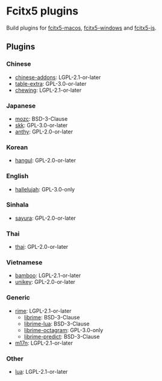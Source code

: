 # Fcitx5 plugins

Build plugins for
[fcitx5-macos](https://github.com/fcitx-contrib/fcitx5-macos),
[fcitx5-windows](https://github.com/fcitx-contrib/fcitx5-windows) and
[fcitx5-js](https://github.com/fcitx-contrib/fcitx5-js).

## Plugins

### Chinese
* [chinese-addons](https://github.com/fcitx/fcitx5-chinese-addons): LGPL-2.1-or-later
* [table-extra](https://github.com/fcitx/fcitx5-table-extra): GPL-3.0-or-later
* [chewing](https://github.com/fcitx/fcitx5-chewing): LGPL-2.1-or-later

### Japanese
* [mozc](https://github.com/fcitx/mozc): BSD-3-Clause
* [skk](https://github.com/fcitx/fcitx5-skk): GPL-3.0-or-later
* [anthy](https://github.com/fcitx/fcitx5-anthy): GPL-2.0-or-later

### Korean
* [hangul](https://github.com/fcitx/fcitx5-hangul): GPL-2.0-or-later

### English
* [hallelujah](https://github.com/fcitx-contrib/fcitx5-hallelujah): GPL-3.0-only

### Sinhala
* [sayura](https://github.com/fcitx/fcitx5-sayura): GPL-2.0-or-later

### Thai
* [thai](https://github.com/fcitx/fcitx5-libthai): GPL-2.0-or-later

### Vietnamese
* [bamboo](https://github.com/fcitx/fcitx5-bamboo): LGPL-2.1-or-later
* [unikey](https://github.com/fcitx/fcitx5-unikey): GPL-2.0-or-later

### Generic
* [rime](https://github.com/fcitx/fcitx5-rime): LGPL-2.1-or-later
  * [librime](https://github.com/rime/librime): BSD-3-Clause
  * [librime-lua](https://github.com/hchunhui/librime-lua): BSD-3-Clause
  * [librime-octagram](https://github.com/lotem/librime-octagram): GPL-3.0-only
  * [librime-predict](https://github.com/rime/librime-predict): BSD-3-Clause
* [m17n](https://github.com/fcitx/fcitx5-m17n): LGPL-2.1-or-later

### Other
* [lua](https://github.com/fcitx/fcitx5-lua): LGPL-2.1-or-later
